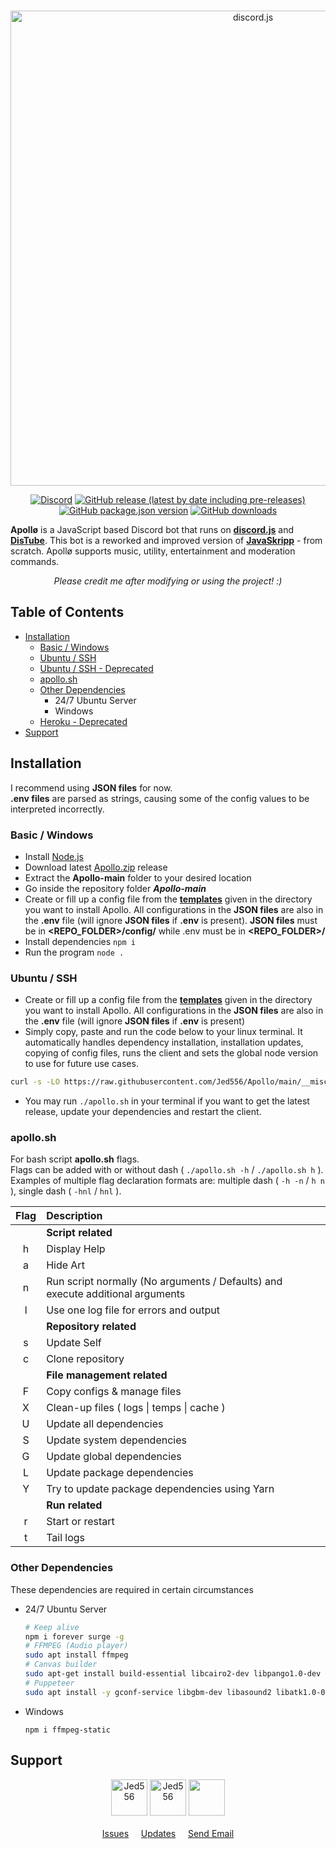 <div align="center">
  <br>
  <p>
    <a href="https://bit.ly/Apollo-invite"><img src="https://i.imgur.com/pMReolo.png" width="760" alt="discord.js" /></a> 
  </p>
  <p>
    <a href="https://discord.gg/5ezrYqutmD"><img alt="Discord" src="https://img.shields.io/discord/946241935742488616?color=5865F2&logo=discord&logoColor=white&label="></a>
    <a href="https://github.com/Jed556/Apollo/releases"><img alt="GitHub release (latest by date including pre-releases)" src="https://img.shields.io/github/v/release/Jed556/Apollo?include_prereleases&color=35566D&logo=github&logoColor=white&label=latest"></a>
    <a href=https://github.com/Jed556/Apollo/tree/main><img alt="GitHub package.json version" src="https://img.shields.io/github/package-json/v/Jed556/Apollo?color=253C4F&label=dev&logo=json"></a>
    <a href="https://github.com/Jed556/Apollo/releases"><img alt="GitHub downloads" src="https://img.shields.io/github/downloads/Jed556/Apollo/total?label=downloads&logo=data:image/png;base64,iVBORw0KGgoAAAANSUhEUgAAABAAAAAQCAYAAAAf8/9hAAAACXBIWXMAAA7EAAAOxAGVKw4bAAAA2klEQVQ4jZ2SMWpCQRCGv5WHWKQIHsAj5Ah2IR7ByhvYpUiVxkqipPCE5gKKBB5Y+KXIIzzXWX3mh2FhZ/5vZ3YXAqkzdavumtiqs6g2MvfV2kvVaj+v7wWMChgE+4MmdxMQ7RVz14r/Dbirg7+Z1BHw2ERJT+oe2KeUvs4y6ntw8yUtLtAq6rqDeaPG/XWAlM0Z5KOzWZ2owwCybJk/c7M6VCf4+0XHhU5e1bfoZHWs1hVwInjflBLA6vrAnCrgADyrxwZGa83Va60vwCGpU2ADPNw4Ldc3MP8Bk60okvXOxJoAAAAASUVORK5CYII="></a>
  </p>
</div>

**Apollø** is a JavaScript based Discord bot that runs on [**discord.js**](https://github.com/discordjs/discord.js) and [**DisTube**](https://github.com/skick1234/DisTube). This bot is a reworked and improved version of [**JavaSkripp**](https://github.com/Jed556/JavaSkripp-DEPRECATED) - from scratch. Apollø supports music, utility, entertainment and moderation commands.
<div align="center">
  <i>Please credit me after modifying or using the project! :)</i>
</div>

## Table of Contents
- [Installation](https://github.com/Jed556/Apollo#installation)
  - [Basic / Windows](https://github.com/Jed556/Apollo#basic--windows)
  - [Ubuntu / SSH](https://github.com/Jed556/Apollo#ubuntu--ssh)
  - [Ubuntu / SSH - Deprecated](https://github.com/Jed556/Apollo/tree/f4f37004912b4ec12cb503c52d3ead87d9f0a373#ubuntu--ssh---deprecated)
  - [apollo.sh](https://github.com/Jed556/Apollo#apollosh)
  - [Other Dependencies](https://github.com/Jed556/Apollo#other-dependencies)
    - 24/7 Ubuntu Server
    - Windows
  - [Heroku - Deprecated](https://github.com/Jed556/Apollo/tree/f4f37004912b4ec12cb503c52d3ead87d9f0a373#heroku)
- [Support](https://github.com/Jed556/Apollo#support)

## Installation
I recommend using **JSON files** for now.<br>
**.env files** are parsed as strings, causing some of the config values to be interpreted incorrectly.
### Basic / Windows
- Install [Node.js](https://nodejs.org/en/)
- Download latest [Apollo.zip](https://github.com/Jed556/Apollo/releases) release
- Extract the **Apollo-main** folder to your desired location
- Go inside the repository folder ***Apollo-main***
- Create or fill up a config file from the [**templates**](https://github.com/Jed556/Apollo/blob/main/__misc__/config) given in the directory you want to install Apollo. All configurations in the **JSON files** are also in the **.env** file (will ignore **JSON files** if **.env** is present). **JSON files** must be in **\<REPO_FOLDER\>/config/** while .env must be in **\<REPO_FOLDER\>/**
- Install dependencies `npm i`
- Run the program `node .`

### Ubuntu / SSH
- Create or fill up a config file from the [**templates**](https://github.com/Jed556/Apollo/blob/main/__misc__/config) given in the directory you want to install Apollo. All configurations in the **JSON files** are also in the **.env** file (will ignore **JSON files** if **.env** is present)
- Simply copy, paste and run the code below to your linux terminal. It automatically handles dependency installation, installation updates, copying of config files, runs the client and sets the global node version to use for future use cases.
```Bash
curl -s -LO https://raw.githubusercontent.com/Jed556/Apollo/main/__misc__/apollo.sh && chmod u+x apollo.sh && ./apollo.sh && nvm use --lts --silent node
```
- You may run `./apollo.sh` in your terminal if you want to get the latest release, update your dependencies and restart the client.

### apollo.sh
For bash script **apollo.sh** flags. <br>
Flags can be added with or without dash ( `./apollo.sh -h` / `./apollo.sh h` ). <br>
Examples of multiple flag declaration formats are: multiple dash ( `-h -n` / `h n` ), single dash ( `-hnl` / `hnl` ).

| Flag  | Description                                                                    |
| :---: | :---                                                                           |
|       | **Script related**                                                             |
|   h   | Display Help                                                                   |
|   a   | Hide Art                                                                       |
|   n   | Run script normally (No arguments / Defaults) and execute additional arguments |
|   l   | Use one log file for errors and output                                         |
|       | **Repository related**                                                         |
|   s   | Update Self                                                                    |
|   c   | Clone repository                                                               |
|       | **File management related**                                                    |
|   F   | Copy configs & manage files                                                    |
|   X   | Clean-up files ( logs \| temps \| cache )                                      |
|   U   | Update all dependencies                                                        |
|   S   | Update system dependencies                                                     |
|   G   | Update global dependencies                                                     |
|   L   | Update package dependencies                                                    |
|   Y   | Try to update package dependencies using Yarn                                  |
|       | **Run related**                                                                |
|   r   | Start or restart                                                               |
|   t   | Tail logs                                                                      |


### Other Dependencies
These dependencies are required in certain circumstances<br/>
- 24/7 Ubuntu Server
  ``` bash
  # Keep alive
  npm i forever surge -g
  # FFMPEG (Audio player)
  sudo apt install ffmpeg
  # Canvas builder
  sudo apt-get install build-essential libcairo2-dev libpango1.0-dev libjpeg-dev libgif-dev librsvg2-dev
  # Puppeteer
  sudo apt install -y gconf-service libgbm-dev libasound2 libatk1.0-0 libc6 libcairo2 libcups2 libdbus-1-3 libexpat1 libfontconfig1 libgcc1 libgconf-2-4 libgdk-pixbuf2.0-0 libglib2.0-0 libgtk-3-0 libnspr4 libpango-1.0-0 libpangocairo-1.0-0 libstdc++6 libx11-6 libx11-xcb1 libxcb1 libxcomposite1 libxcursor1 libxdamage1 libxext6 libxfixes3 libxi6 libxrandr2 libxrender1 libxss1 libxtst6 ca-certificates fonts-liberation libappindicator1 libnss3 lsb-release xdg-utils wget
  ```
- Windows
  ``` text
  npm i ffmpeg-static
  ```

## Support
<div align="center">
  <a href="https://discordapp.com/users/839430747088617472"><img src="https://discord.c99.nl/widget/theme-3/839430747088617472.png" alt="Jed556" height="58"></a>
  <a href="https://discordapp.com/users/994902546273550346"><img src="https://discord.c99.nl/widget/theme-1/994902546273550346.png" alt="Jed556" height="58"></a>
  <a href="https://discord.gg/5ezrYqutmD"><img src="https://discord.com/api/guilds/946241935742488616/widget.png?style=banner2" height="58"></a>
</div>
<br>
<div align="center">
  <a href="https://github.com/Jed556/Apollo/issues">Issues</a>
  &nbsp; &nbsp;
  <a href="https://github.com/users/Jed556/projects/4">Updates</a>
  &nbsp; &nbsp;
  <a href="mailto:jguiriba11@gmail.com">Send Email</a>
</div>
